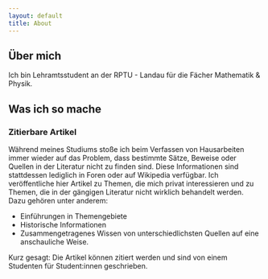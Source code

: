 ```yaml
---
layout: default
title: About
---
```

## Über mich

Ich bin Lehramtsstudent an der RPTU - Landau für die Fächer Mathematik &
Physik.

## Was ich so mache

### Zitierbare Artikel

Während meines Studiums stoße ich beim Verfassen von Hausarbeiten immer
wieder auf das Problem, dass bestimmte Sätze, Beweise oder Quellen in
der Literatur nicht zu finden sind. Diese Informationen sind stattdessen
lediglich in Foren oder auf Wikipedia verfügbar. Ich veröffentliche hier
Artikel zu Themen, die mich privat interessieren und zu Themen, die in
der gängigen Literatur nicht wirklich behandelt werden. Dazu gehören
unter anderem:

-   Einführungen in Themengebiete
-   Historische Informationen
-   Zusammengetragenes Wissen von unterschiedlichsten Quellen auf eine
    anschauliche Weise.

Kurz gesagt: Die Artikel können zitiert werden und sind von einem
Studenten für Student:innen geschrieben.


